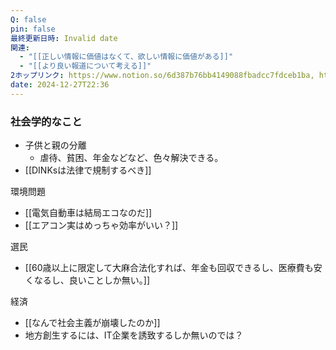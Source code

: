 ```yaml
---
Q: false
pin: false
最終更新日時: Invalid date
関連:
  - "[[正しい情報に価値はなくて、欲しい情報に価値がある]]"
  - "[[より良い報道について考える]]"
2ホップリンク: https://www.notion.so/6d387b76bb4149088fbadcc7fdceb1ba, https://www.notion.so/e67eb6277fe346feb924e6da145e5f55,https://www.notion.so/7983a03ef02346b6bb9150a9c9c79d1a, https://www.notion.so/e67eb6277fe346feb924e6da145e5f55
date: 2024-12-27T22:36
---
```

### 社会学的なこと

- 子供と親の分離
    - 虐待、貧困、年金などなど、色々解決できる。
- [[DINKsは法律で規制するべき]]

環境問題

- [[電気自動車は結局エコなのだ]]
- [[エアコン実はめっちゃ効率がいい？]]

選民

- [[60歳以上に限定して大麻合法化すれば、年金も回収できるし、医療費も安くなるし、良いことしか無い。]]

経済

- [[なんで社会主義が崩壊したのか]]
- 地方創生するには、IT企業を誘致するしか無いのでは？